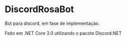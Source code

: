 # DiscordRosaBot
Bot para discord, em fase de implementação.

Feito em .NET Core 3.0 utilizando o pacote Discord.NET
